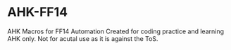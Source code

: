 # AHK-FF14
AHK Macros for FF14 Automation
Created for coding practice and learning AHK only. 
Not for acutal use as it is against the ToS.
